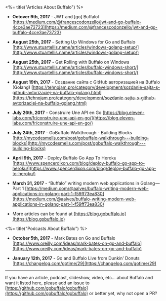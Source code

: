 <%= title("Articles About Buffalo") %>

* **Octover 9th, 2017** - JWT and [go] Buffalol [https://medium.com/@francescodonzello/jwt-and-go-buffalo-4cce3ae73723](https://medium.com/@francescodonzello/jwt-and-go-buffalo-4cce3ae73723)

* **August 25th, 2017** - Setting Up Windows for Go and Buffalo [http://www.stuartellis.name/articles/windows-golang-setup/](http://www.stuartellis.name/articles/windows-golang-setup/)

* **August 25th, 2017** - Get Rolling with Buffalo on Windows [http://www.stuartellis.name/articles/buffalo-windows-short/](http://www.stuartellis.name/articles/buffalo-windows-short/)

* **August 19th, 2017** - Создание сайта с GitHub авторизацией на Buffalo (Golang) [https://tehnojam.pro/category/development/sozdanie-sajta-s-github-avtorizaciej-na-buffalo-golang.html](https://tehnojam.pro/category/development/sozdanie-sajta-s-github-avtorizaciej-na-buffalo-golang.html)

* **July 26th, 2017** - Construire Une API en Go [https://blog.eleven-labs.com/fr/construire-une-api-en-go/](https://blog.eleven-labs.com/fr/construire-une-api-en-go/)

* **July 24th, 2017** - GoBuffalo Walkthrough - Building Blocks [http://mycodesmells.com/post/gobuffalo-walkthrough---building-blocks](http://mycodesmells.com/post/gobuffalo-walkthrough---building-blocks)

* **April 9th, 2017** - Deploy Buffalo Go App To Heroku [https://www.spencerdixon.com/blog/deploy-buffalo-go-app-to-heroku/](https://www.spencerdixon.com/blog/deploy-buffalo-go-app-to-heroku/)

* **March 31, 2017** - “Buffalo” writing modern web applications in Golang — Part 1 [https://medium.com/@aalves/buffalo-writing-modern-web-applications-in-golang-part-1-f59ff73ea830](https://medium.com/@aalves/buffalo-writing-modern-web-applications-in-golang-part-1-f59ff73ea830)

* More articles can be found at [https://blog.gobuffalo.io](https://blog.gobuffalo.io)

<%= title("Podcasts About Buffalo") %>

* **October 5th, 2017** - Mark Bates on Go and Buffalo [https://www.oreilly.com/ideas/mark-bates-on-go-and-buffalo](https://www.oreilly.com/ideas/mark-bates-on-go-and-buffalo)

* **January 12th, 2017** - Go and Buffalo Live from Dunkin' Donuts [https://changelog.com/gotime/29](https://changelog.com/gotime/29)

---

If you have an article, podcast, slideshow, video, etc... about Buffalo and want it listed here, please add an issue to [https://github.com/gobuffalo/gobuffalo](https://github.com/gobuffalo/gobuffalo) or better yet, why not open a PR?
